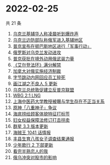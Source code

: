 # 2022-02-25

共 21 条

<!-- BEGIN -->
<!-- 最后更新时间 Fri Feb 25 2022 10:01:10 GMT+0800 (China Standard Time) -->

1. [乌克兰基辅华人称凌晨听到爆炸声](https://www.zhihu.com/search?q=乌克兰)
1. [乌克兰边防部队称俄军进入基辅地区](https://www.zhihu.com/search?q=乌克兰)
1. [普京宣布在顿巴斯地区进行「军事行动」](https://www.zhihu.com/search?q=普京)
1. [俄罗斯对乌克兰发动进攻](https://www.zhihu.com/search?q=俄罗斯乌克兰)
1. [普京获批在境外动用俄武装力量](https://www.zhihu.com/search?q=普京)
1. [《艾尔登法环》满分解禁](https://www.zhihu.com/search?q=艾尔登法环)
1. [加拿大对俄实施经济制裁](https://www.zhihu.com/search?q=经济制裁)
1. [字节跳动内网回应员工猝死](https://www.zhihu.com/search?q=字节跳动员工)
1. [画江湖之不良人 5 更新](https://www.zhihu.com/search?q=不良人)
1. [乌克兰总统敦促建立反普京联盟](https://www.zhihu.com/search?q=乌克兰总统)
1. [WBG 2:1 LNG](https://www.zhihu.com/search?q=wbg)
1. [上海中医药大学教授被曝与学生存在不正当关系](https://www.zhihu.com/search?q=上海中医药大学)
1. [原神「八重神子」争议](https://www.zhihu.com/search?q=八重神子)
1. [海底捞给顾客体貌特征打标签](https://www.zhihu.com/search?q=海底捞)
1. [妇女权益保障法修订打击拐卖](https://www.zhihu.com/search?q=妇女权益)
1. [群星 3.3 版本更新](https://www.zhihu.com/search?q=群星)
1. [海贼王 1041 话情报](https://www.zhihu.com/search?q=海贼王)
1. [丰县生育八孩女子调查结果通报](https://www.zhihu.com/search?q=丰县八孩)
1. [少年歌行 2 下部更新](https://www.zhihu.com/search?q=少年歌行)
1. [看完半熟恋人的我](https://www.zhihu.com/search?q=半熟恋人)
1. [俄乌冲突对股市的影响](https://www.zhihu.com/search?q=股市)

<!-- END -->
